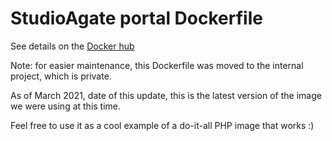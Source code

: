 StudioAgate portal Dockerfile
=============================

See details on the [Docker hub](https://hub.docker.com/r/pierstoval/studio-agate-portal/)

Note: for easier maintenance, this Dockerfile was moved to the internal project, which is private.

As of March 2021, date of this update, this is the latest version of the image we were using at this time.

Feel free to use it as a cool example of a do-it-all PHP image that works :)
